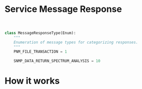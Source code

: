 # Service Message Response

# 

```python

class MessageResponseType(Enum):
    """
    Enumeration of message types for categorizing responses.
    """
    PNM_FILE_TRANSACTION = 1
    
    SNMP_DATA_RETURN_SPECTRUM_ANALYSIS = 10

```

# How it works